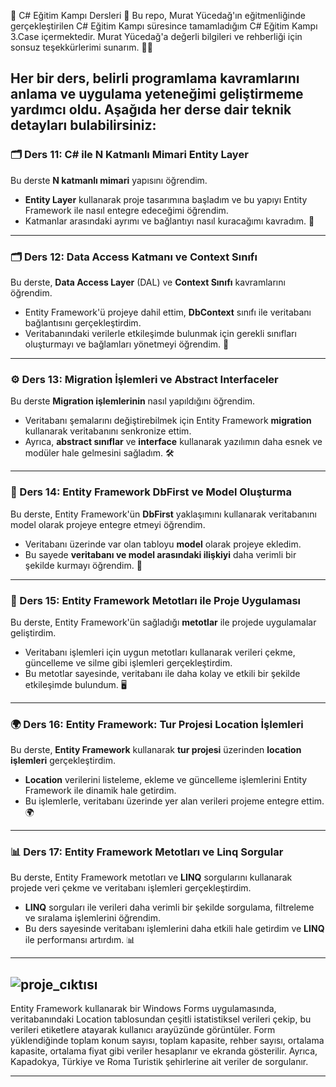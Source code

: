 
🚀 C# Eğitim Kampı Dersleri 🚀
Bu repo, Murat Yücedağ'ın eğitmenliğinde gerçekleştirilen C# Eğitim Kampı süresince tamamladığım C# Eğitim Kampı 3.Case içermektedir.
Murat Yücedağ'a değerli bilgileri ve rehberliği için sonsuz teşekkürlerimi sunarım. 🙏✨

Her bir ders, belirli programlama kavramlarını anlama ve uygulama yeteneğimi geliştirmeme yardımcı oldu. Aşağıda her derse dair teknik detayları bulabilirsiniz:
---

### 🗂️ Ders 11: C# ile N Katmanlı Mimari Entity Layer  
Bu derste **N katmanlı mimari** yapısını öğrendim.  
- **Entity Layer** kullanarak proje tasarımına başladım ve bu yapıyı Entity Framework ile nasıl entegre edeceğimi öğrendim.  
- Katmanlar arasındaki ayrımı ve bağlantıyı nasıl kuracağımı kavradım. 🎯

---

### 🗂️ Ders 12: Data Access Katmanı ve Context Sınıfı  
Bu derste, **Data Access Layer** (DAL) ve **Context Sınıfı** kavramlarını öğrendim.  
- Entity Framework'ü projeye dahil ettim, **DbContext** sınıfı ile veritabanı bağlantısını gerçekleştirdim.  
- Veritabanındaki verilerle etkileşimde bulunmak için gerekli sınıfları oluşturmayı ve bağlamları yönetmeyi öğrendim. 🔗

---

### ⚙️ Ders 13: Migration İşlemleri ve Abstract Interfaceler  
Bu derste **Migration işlemlerinin** nasıl yapıldığını öğrendim.  
- Veritabanı şemalarını değiştirebilmek için Entity Framework **migration** kullanarak veritabanını senkronize ettim.  
- Ayrıca, **abstract sınıflar** ve **interface** kullanarak yazılımın daha esnek ve modüler hale gelmesini sağladım. 🛠️

---

### 🔧 Ders 14: Entity Framework DbFirst ve Model Oluşturma  
Bu derste, Entity Framework'ün **DbFirst** yaklaşımını kullanarak veritabanını model olarak projeye entegre etmeyi öğrendim.  
- Veritabanı üzerinde var olan tabloyu **model** olarak projeye ekledim.  
- Bu sayede **veritabanı ve model arasındaki ilişkiyi** daha verimli bir şekilde kurmayı öğrendim. 🔄

---

### 🧭 Ders 15: Entity Framework Metotları ile Proje Uygulaması  
Bu derste, Entity Framework'ün sağladığı **metotlar** ile projede uygulamalar geliştirdim.  
- Veritabanı işlemleri için uygun metotları kullanarak verileri çekme, güncelleme ve silme gibi işlemleri gerçekleştirdim.  
- Bu metotlar sayesinde, veritabanı ile daha kolay ve etkili bir şekilde etkileşimde bulundum. 🖥️

---

### 🌍 Ders 16: Entity Framework: Tur Projesi Location İşlemleri  
Bu derste, **Entity Framework** kullanarak **tur projesi** üzerinden **location işlemleri** gerçekleştirdim.  
- **Location** verilerini listeleme, ekleme ve güncelleme işlemlerini Entity Framework ile dinamik hale getirdim.  
- Bu işlemlerle, veritabanı üzerinde yer alan verileri projeme entegre ettim. 🌍

---

### 📊 Ders 17: Entity Framework Metotları ve Linq Sorgular  
Bu derste, Entity Framework metotları ve **LINQ** sorgularını kullanarak projede veri çekme ve veritabanı işlemleri gerçekleştirdim.  
- **LINQ** sorguları ile verileri daha verimli bir şekilde sorgulama, filtreleme ve sıralama işlemlerini öğrendim.  
- Bu ders sayesinde veritabanı işlemlerini daha etkili hale getirdim ve **LINQ** ile performansı artırdım. 📊

---

![proje_cıktısı](https://github.com/user-attachments/assets/fe4c229e-fd8c-4e55-a3c7-652cb0c2c328)
---
Entity Framework kullanarak bir Windows Forms uygulamasında, veritabanındaki Location tablosundan çeşitli istatistiksel verileri çekip, bu verileri etiketlere atayarak kullanıcı arayüzünde görüntüler. Form yüklendiğinde toplam konum sayısı, toplam kapasite, rehber sayısı, ortalama kapasite, ortalama fiyat gibi veriler hesaplanır ve ekranda gösterilir. Ayrıca, Kapadokya, Türkiye ve Roma Turistik şehirlerine ait veriler de sorgulanır.

---





